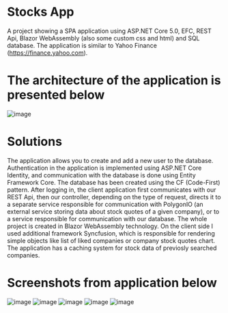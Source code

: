 # Stocks App
A project showing a SPA application using ASP.NET Core 5.0, EFC, REST Api, Blazor WebAssembly (also some custom css and html) and SQL database. The application is similar to Yahoo Finance (https://finance.yahoo.com).

# The architecture of the application is presented below
![image](https://user-images.githubusercontent.com/80456075/123469429-53861f00-d5f3-11eb-9e29-82d30538ff2e.png)

# Solutions
The application allows you to create and add a new user to the database. Authentication in the application is implemented using ASP.NET Core Identity, and communication with the database is done using Entity Framework Core. The database has been created using the CF (Code-First) pattern. After logging in, the client application first communicates with our REST Api, then our controller, depending on the type of request, directs it to a separate service responsible for communication with PolygonIO (an external service storing data about stock quotes of a given company), or to a service responsible for communication with our database. The whole project is created in Blazor WebAssembly technology. On the client side I used additional framework Syncfusion, which is responsible for rendering simple objects like list of liked companies or company stock quotes chart. The application has a caching system for stock data of previosly searched companies.

# Screenshots from application below
![image](https://user-images.githubusercontent.com/80456075/123469776-cd1e0d00-d5f3-11eb-8f6c-de3a534ea21e.png)
![image](https://user-images.githubusercontent.com/80456075/123469828-ddce8300-d5f3-11eb-8462-37c9b9210a50.png)
![image](https://user-images.githubusercontent.com/80456075/123469894-f0e15300-d5f3-11eb-9e91-75521db6e311.png)
![image](https://user-images.githubusercontent.com/80456075/123470060-284fff80-d5f4-11eb-8a76-75d080dbdd60.png)
![image](https://user-images.githubusercontent.com/80456075/123470091-36058500-d5f4-11eb-8bb2-44fcd972b841.png)
